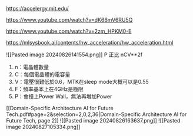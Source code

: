 https://accelergy.mit.edu/

https://www.youtube.com/watch?v=dK66mV6RU5Q

https://www.youtube.com/watch?v=2zm_HPKM0-E

https://mlsysbook.ai/contents/hw_acceleration/hw_acceleration.html


![[Pasted image 20240826141554.png]]
P 正比 nCV\*\*2f
1. n：電晶體數量
2. C：每個電晶體的電容量
3. V：電壓很難低於0.6，MTK在sleep mode大概可以是0.55
4. F：頻率基本上在4GHz是極限
5. P：會撞上Power Wall，無法再增加Power

[[Domain-Specific Architecture AI for Future Tech.pdf#page=2&selection=2,0,2,36|Domain-Specific Architecture AI for Future Tech, page 2]]
![[Pasted image 20240826163637.png]]
![[Pasted image 20240827105334.png]]
